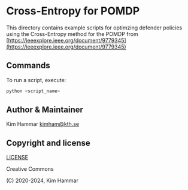 # Cross-Entropy for POMDP

This directory contains example scripts for optimzing defender policies using the Cross-Entropy method for the POMDP from [https://ieeexplore.ieee.org/document/9779345](https://ieeexplore.ieee.org/document/9779345)

## Commands

To run a script, execute:
```bash
python <script_name>
```

## Author & Maintainer

Kim Hammar <kimham@kth.se>

## Copyright and license

[LICENSE](../../../../LICENSE.md)

Creative Commons

(C) 2020-2024, Kim Hammar
